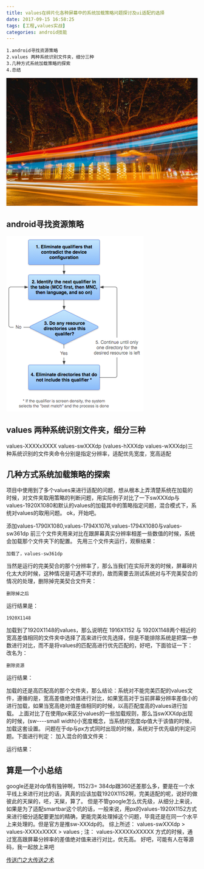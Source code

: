 ```yaml
---
title: values在碎片化各种屏幕中的系统加载策略问题探讨及ui适配的选择
date: 2017-09-15 16:58:25
tags: [工程,values实战]
categories: android技能
---
```

```
1.android寻找资源策略
2.values 两种系统识别文件夹，细分三种
3.几种方式系统加载策略的探索
4.总结
```
<!-- more -->
![image](2017-09-15-md/night.jpg)

## android寻找资源策略
![image](2017-09-15-md/res-selection-flowchart.png)


## values 两种系统识别文件夹，细分三种

values-XXXXxXXXX values-swXXXdp (values-hXXXdp values-wXXXdp)三种系统识别的文件夹命令分别是指定分辨率，适配优先宽度，宽高适配

## 几种方式系统加载策略的探索

项目中使用到了多个values来进行适配的问题，想从根本上弄清楚系统在加载的时候，对文件夹取用策略的判断问题，用实际例子对比了一下swXXXdp与values-1920X1080和默认的values的加载其中的策略指定问题，混合模式下，系统对values的取用问题。
ok，开始吧。

添加values-1790X1080,values-1794X1076,values-1794X1080与values-sw361dp
前三个文件夹用来对比在跟屏幕真实分辨率相差一些数值的时候，系统会加载那个文件夹下的配置。
先用三个文件夹运行，观察结果：

	加载了，values-sw361dp


当然是运行的完美契合的那个分辨率了，那么当我们在实际开发的时候，屏幕碎片化太大的时候，这种情况是可遇不可求的，故而需要去测试系统对与不完美契合的情况的处理，删除掉完美契合文件夹：

	删除掉之后

运行结果是：

	1920X1148

加载到了1920X1148的values，那么说明在 1916X1152 与 1920X1148两个相近的宽高差值相同的文件夹中选择了高来进行优先选择，但是不能排除系统是把第一参数进行对比，而不是将values的匹配高进行优先匹配的，好吧，下面验证一下：
改名为：

	删除资源

运行结果：

 	

加载的还是高匹配高的那个文件夹，那么结论：系统对不能完美匹配的values文件，遵循的是，宽高差值绝对值进行对比，如果宽高对于当前屏幕分辨率差值小的进行加载，如果当宽高绝对值差值相同的时候，以高匹配度高的values进行加载。
上面对比了在使用px来区分values的一些加载规则，那么当swXXXdp出现的时候，(sw----small width)小宽度概念，当系统的宽度dp值大于该值的时候，加载这套设置。
问题在于dp与px方式同时出现的时候，系统对于优先级的判定问题。下面进行判定：
加入混合的值文件夹：

运行结果：


## 算是一个小总结

google还是对dp情有独钟啊，1152/3= 384dp跟360还差那么多，要是在一个水平线上来进行对比的话，真真的应该加载1920X1152啊，完美适配的呢，说好的做彼此的天屎的，呸，天屎，算了。
但是不管google怎么优先级，从细分上来说，如果是为了适配smartbar这个坑的话，一般来说，用px的values-1920X1152方式来进行细分适配要更加的精确，更能完美处理掉这个问题，毕竟还是在同一个水平上来处理的。但是官方是推sw-XXXdp的。
综上所述：
values-swXXXdp  > values-XXXXxXXXX  > values ;
注： values-XXXXXxXXXXX 方式的时候，通过宽高跟屏幕分辨率的差值绝对值来进行对比，优先高。
好吧，可能有人在等源码，我一起放上来吧

[传送门之大传送之术](https://github.com/Begin-With-Start/Adaptation.git)